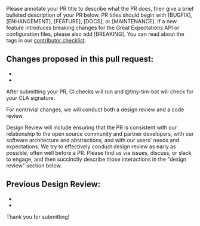 Please annotate your PR title to describe what the PR does, then give a brief bulleted description of your PR below. PR titles should begin with [BUGFIX], [ENHANCEMENT], [FEATURE],  [DOCS], or [MAINTENANCE]. If a new feature introduces breaking changes for the Great Expectations API or configuration files, please also add [BREAKING]. You can read about the tags in our [contributor checklist](https://docs.greatexpectations.io/en/latest/contributing/contribution_checklist.html).

Changes proposed in this pull request:
-
-
-


After submitting your PR, CI checks will run and @tiny-tim-bot will check for your CLA signature.

For nontrivial changes, we will conduct both a design review and a code review. 

Design Review will include ensuring that the PR is consistent with our relationship to the open source community and partner developers, with our software architecture and abstractions, and with our users' needs and expectations. We try to effectively conduct design review as early as possible, often well before a PR. Please find us via issues, discuss, or slack to engage, and then succinctly describe those interactions in the "design review" section below.

Previous Design Review:
-
-
-


Thank you for submitting!
